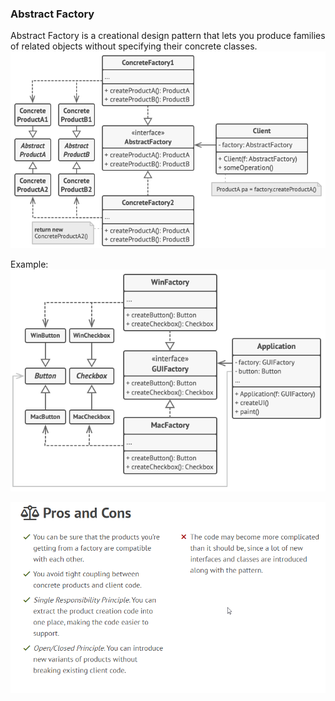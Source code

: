 ### Abstract Factory
Abstract Factory is a creational design pattern that lets you produce families of related objects without specifying their concrete classes.
![Image](../assets/creational/Abstract-factory-structure.png)

Example:
![Example](../assets/creational/abstract-factory-method-example.png)

![](../assets/creational/abstract-factory-method-pros-cons.png)